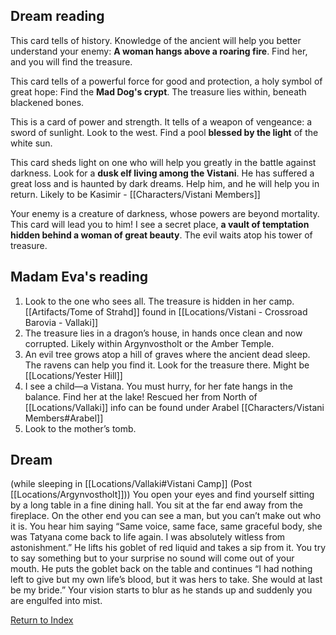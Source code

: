 ## Dream reading

This card tells of history. Knowledge of the ancient will help you better understand your enemy: __A woman hangs above a roaring fire__. Find her, and you will find the treasure.

This card tells of a powerful force for good and protection, a holy symbol of great hope:
Find the __Mad Dog's crypt__. The treasure lies within, beneath blackened bones.

This is a card of power and strength. It tells of a weapon of vengeance: a sword of sunlight. Look to the west. Find a pool __blessed by the light__ of the white sun.

This card sheds light on one who will help you greatly in the battle against darkness. Look for a __dusk elf living among the Vistani__. He has suffered a great loss and is haunted by dark dreams. Help him, and he will help you in return.
Likely to be Kasimir - [[Characters/Vistani Members]]

Your enemy is a creature of darkness, whose powers are beyond mortality. This card will lead you to him! I see a secret place, __a vault of temptation hidden behind a woman of great beauty__. The evil waits atop his tower of treasure.

## Madam Eva's reading

1. Look to the one who sees all. The treasure is hidden in her camp.
    [[Artifacts/Tome of Strahd]] found in [[Locations/Vistani - Crossroad Barovia - Vallaki]]
2. The treasure lies in a dragon’s house, in hands once clean and now corrupted.
    Likely within Argynvostholt or the Amber Temple. 
3. An evil tree grows atop a hill of graves where the ancient dead sleep. The ravens can help you find it. Look for the treasure there. Might be [[Locations/Yester Hill]]
4. I see a child—a Vistana. You must hurry, for her fate hangs in the balance. Find her at the lake! 
    Rescued her from North of [[Locations/Vallaki]] info can be found under Arabel [[Characters/Vistani Members#Arabel]]
5. Look to the mother’s tomb.

## Dream
(while sleeping in [[Locations/Vallaki#Vistani Camp]] (Post [[Locations/Argynvostholt]]))
You open your eyes and find yourself sitting by a long table in a fine dining hall. You sit at the far end away from the fireplace. On the other end you can see a man, but you can’t make out who it is. You hear him saying “Same voice, same face, same graceful body, she was Tatyana come back to life again. I was absolutely witless from astonishment.” He lifts his goblet of red liquid and takes a sip from it. You try to say something but to your surprise no sound will come out of your mouth. He puts the goblet back on the table and continues “I had nothing left to give but my own life’s blood, but it was hers to take. She would at last be my bride.” Your vision starts to blur as he stands up and suddenly you are engulfed into mist. 


[Return to Index](_index)